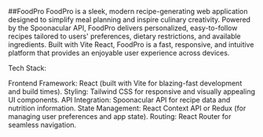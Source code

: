 ##FoodPro
FoodPro is a sleek, modern recipe-generating web application designed to simplify meal planning and inspire culinary creativity. Powered by the Spoonacular API, FoodPro delivers personalized, easy-to-follow recipes tailored to users' preferences, dietary restrictions, and available ingredients. Built with Vite React, FoodPro is a fast, responsive, and intuitive platform that provides an enjoyable user experience across devices.

Tech Stack:

Frontend Framework: React (built with Vite for blazing-fast development and build times).
Styling: Tailwind CSS for responsive and visually appealing UI components.
API Integration: Spoonacular API for recipe data and nutrition information.
State Management: React Context API or Redux (for managing user preferences and app state).
Routing: React Router for seamless navigation.
